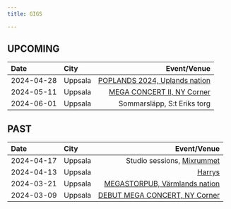 ```yaml
---
title: GIGS

---
```


## UPCOMING
| Date  | City |  Event/Venue  |
| :--------- | :-------- | ---------: |
| 2024-04-28 | Uppsala | [POPLANDS 2024, Uplands nation](https://www.facebook.com/events/2741400049356809) 	| 
| 2024-05-11 | Uppsala | [MEGA CONCERT II, NY Corner](https://www.facebook.com/events/959992072178431) 	| 
| 2024-06-01 | Uppsala | Sommarsläpp, S:t Eriks torg 	| 

## PAST
| Date  | City |  Event/Venue  |
| :--------- | :-------- | ---------: |
| 2024-04-17 | Uppsala | Studio sessions, [Mixrummet](https://www.mixrummet.com/) | 
| 2024-04-13 | Uppsala | [Harrys](https://www.facebook.com/events/1567399097377138)	| 
| 2024-03-21 | Uppsala | [MEGASTORPUB, Värmlands nation](https://www.facebook.com/events/427681636373163) 	| 
| 2024-03-09 | Uppsala | [DEBUT MEGA CONCERT, NY Corner](https://www.facebook.com/events/2342812815905784) 	|  
